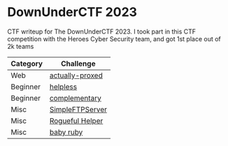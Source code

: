 # DownUnderCTF 2023
CTF writeup for The DownUnderCTF 2023. I took part in this CTF competition with the Heroes Cyber Security team, and got 1st place out of 2k teams

| Category | Challenge |
| --- | --- |
| Web | [actually-proxed](/DownUnderCTF%202023/actually-proxed/)
| Beginner | [helpless](/DownUnderCTF%202023/helpless/)
| Beginner | [complementary](/DownUnderCTF%202023/complementary/)
| Misc | [SimpleFTPServer](/DownUnderCTF%202023/SimpleFTPServer/)
| Misc | [Rogueful Helper](/DownUnderCTF%202023/Rogueful%20Helper/)
| Misc | [baby ruby](/DownUnderCTF%202023/baby%20ruby/)